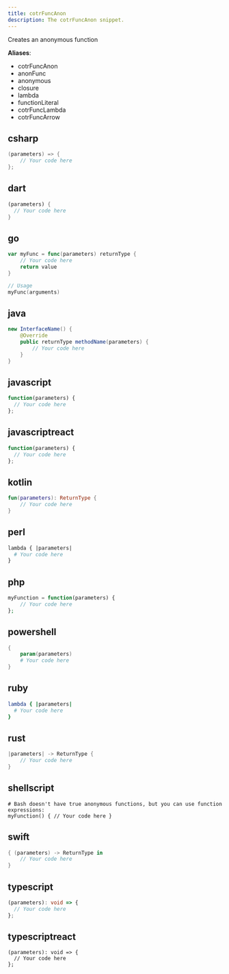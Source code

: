 ```yaml
---
title: cotrFuncAnon
description: The cotrFuncAnon snippet.
---
```


Creates an anonymous function

**Aliases**:
- cotrFuncAnon
- anonFunc
- anonymous
- closure
- lambda
- functionLiteral
- cotrFuncLambda
- cotrFuncArrow

## csharp
```csharp
(parameters) => {
    // Your code here
};
```

## dart
```dart
(parameters) {
  // Your code here
}
```

## go
```go
var myFunc = func(parameters) returnType {
    // Your code here
    return value
}

// Usage
myFunc(arguments)
```

## java
```java
new InterfaceName() {
    @Override
    public returnType methodName(parameters) {
        // Your code here
    }
}
```

## javascript
```javascript
function(parameters) {
  // Your code here
};
```

## javascriptreact
```javascriptreact
function(parameters) {
  // Your code here
};
```

## kotlin
```kotlin
fun(parameters): ReturnType {
    // Your code here
}
```

## perl
```perl
lambda { |parameters|
  # Your code here
}
```

## php
```php
myFunction = function(parameters) {
    // Your code here
};
```

## powershell
```powershell
{
    param(parameters)
    # Your code here
}
```

## ruby
```ruby
lambda { |parameters|
  # Your code here
}
```

## rust
```rust
|parameters| -> ReturnType {
    // Your code here
}
```

## shellscript
```shellscript
# Bash doesn't have true anonymous functions, but you can use function expressions:
myFunction() { // Your code here }
```

## swift
```swift
{ (parameters) -> ReturnType in
    // Your code here
}
```

## typescript
```typescript
(parameters): void => {
  // Your code here
};
```

## typescriptreact
```typescriptreact
(parameters): void => {
  // Your code here
};
```

